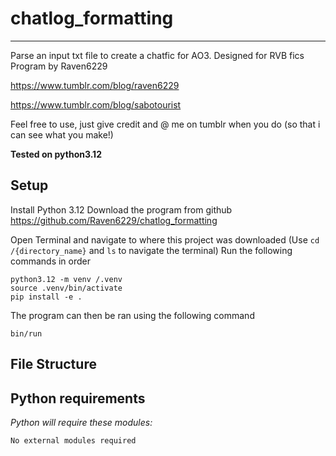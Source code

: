 # chatlog\_formatting

****

Parse an input txt file to create a chatfic for AO3. Designed for RVB fics
Program by Raven6229

https://www.tumblr.com/blog/raven6229

https://www.tumblr.com/blog/sabotourist

Feel free to use, just give credit and @ me on tumblr when you do (so that i can see what you make!)

**Tested on python3.12**

## Setup
Install Python 3.12
Download the program from github https://github.com/Raven6229/chatlog_formatting

Open Terminal and navigate to where this project was downloaded (Use `cd /{directory_name}` and `ls` to navigate the terminal)
Run the following commands in order
```
python3.12 -m venv /.venv
source .venv/bin/activate
pip install -e .
```
The program can then be ran using the following command
```
bin/run
```

## File Structure

## Python requirements
*Python will require these modules:*

```
No external modules required
```